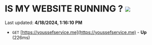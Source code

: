 # IS MY WEBSITE RUNNING ? [![](https://img.shields.io/static/v1?label=Sponsor&message=%E2%9D%A4&logo=GitHub&color=%23fe8e86)](https://github.com/sponsors/<username>)

Last updated: **4/18/2024, 1:16:10 PM**

- `GET` [https://youssefservice.me](https://youssefservice.me) - **Up** (226ms)
